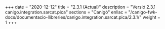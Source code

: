 +++
date        = "2020-12-12"
title       = "2.3.1 (Actual)"
description = "Versió 2.3.1 canigo.integration.sarcat.pica"
sections    = "Canigó"
enllac		= "/canigo-fwk-docs/documentacio-llibreries/canigo.integration.sarcat.pica/2.3.1/"
weight		= 1
+++
